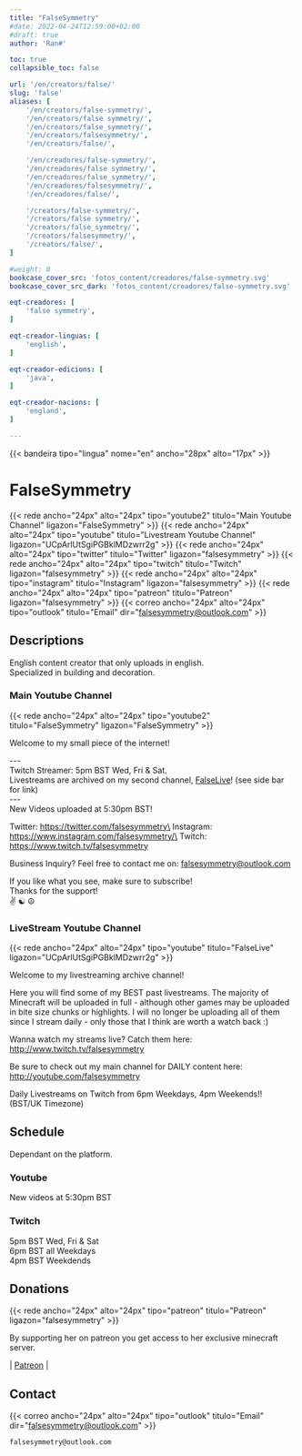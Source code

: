 ```yaml
---
title: "FalseSymmetry"
#date: 2022-04-24T12:59:00+02:00
#draft: true
author: 'Ran#'

toc: true
collapsible_toc: false

url: '/en/creators/false/'
slug: 'false'
aliases: [
    '/en/creators/false-symmetry/',
    '/en/creators/false symmetry/',
    '/en/creators/false_symmetry/',
    '/en/creators/falsesymmetry/',
    '/en/creators/false/',

    '/en/creadores/false-symmetry/',
    '/en/creadores/false symmetry/',
    '/en/creadores/false_symmetry/',
    '/en/creadores/falsesymmetry/',
    '/en/creadores/false/',

    '/creators/false-symmetry/',
    '/creators/false symmetry/',
    '/creators/false_symmetry/',
    '/creators/falsesymmetry/',
    '/creators/false/',
]

#weight: 0
bookcase_cover_src: 'fotos_content/creadores/false-symmetry.svg'
bookcase_cover_src_dark: 'fotos_content/creadores/false-symmetry.svg'

eqt-creadores: [
    'false symmetry',
]

eqt-creador-linguas: [
    'english',
]

eqt-creador-edicions: [
    'java',
]

eqt-creador-nacions: [
    'england',
]

---
```


{{< bandeira tipo="lingua" nome="en" ancho="28px" alto="17px" >}}

# FalseSymmetry

{{< rede ancho="24px" alto="24px" tipo="youtube2" titulo="Main Youtube Channel" ligazon="FalseSymmetry" >}}
{{< rede ancho="24px" alto="24px" tipo="youtube" titulo="Livestream Youtube Channel" ligazon="UCpArlUtSgiPGBklMDzwrr2g" >}}
{{< rede ancho="24px" alto="24px" tipo="twitter" titulo="Twitter" ligazon="falsesymmetry" >}}
{{< rede ancho="24px" alto="24px" tipo="twitch" titulo="Twitch" ligazon="falsesymmetry" >}}
{{< rede ancho="24px" alto="24px" tipo="instagram" titulo="Instagram" ligazon="falsesymmetry" >}}
{{< rede ancho="24px" alto="24px" tipo="patreon" titulo="Patreon" ligazon="falsesymmetry" >}}
{{< correo ancho="24px" alto="24px" tipo="outlook" titulo="Email" dir="falsesymmetry@outlook.com" >}}

## Descriptions

English content creator that only uploads in english.\
Specialized in building and decoration.

### Main Youtube Channel

{{< rede ancho="24px" alto="24px" tipo="youtube2" titulo="FalseSymmetry" ligazon="FalseSymmetry" >}}

Welcome to my small piece of the internet!

\-\-\-\
Twitch Streamer: 5pm BST Wed, Fri & Sat.\
Livestreams are archived on my second channel, [FalseLive](https://www.youtube.com/channel/UCpArlUtSgiPGBklMDzwrr2g)! (see side bar for link)\
\-\-\-\
New Videos uploaded at 5:30pm BST!

Twitter: https://twitter.com/falsesymmetry\
Instagram: https://www.instagram.com/falsesymmetry/\
Twitch: https://www.twitch.tv/falsesymmetry

Business Inquiry?
Feel free to contact me on: falsesymmetry@outlook.com

If you like what you see, make sure to subscribe!\
Thanks for the support!\
✌ ☯ ☮

### LiveStream Youtube Channel

{{< rede ancho="24px" alto="24px" tipo="youtube" titulo="FalseLive" ligazon="UCpArlUtSgiPGBklMDzwrr2g" >}}

Welcome to my livestreaming archive channel!

Here you will find some of my BEST past livestreams.
The majority of Minecraft will be uploaded in full - although other games may be uploaded in bite size chunks or highlights.
I will no longer be uploading all of them since I stream daily - only those that I think are worth a watch back :)

Wanna watch my streams live?
Catch them here:\
http://www.twitch.tv/falsesymmetry

Be sure to check out my main channel for DAILY content here: http://youtube.com/falsesymmetry

Daily Livestreams on Twitch from 6pm Weekdays, 4pm Weekends!! (BST/UK Timezone)

## Schedule

Dependant on the platform.

### Youtube

New videos at 5:30pm BST

### Twitch

5pm BST Wed, Fri & Sat\
6pm BST all Weekdays\
4pm BST Weekdends

## Donations

{{< rede ancho="24px" alto="24px" tipo="patreon" titulo="Patreon" ligazon="falsesymmetry" >}}

By supporting her on patreon you get access to her exclusive minecraft server.

|
[Patreon](https://www.patreon.com/falsesymmetry)
|

## Contact

{{< correo ancho="24px" alto="24px" tipo="outlook" titulo="Email" dir="falsesymmetry@outlook.com" >}}

```
falsesymmetry@outlook.com
```
